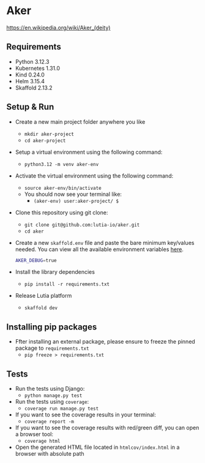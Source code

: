 # Aker

<https://en.wikipedia.org/wiki/Aker_(deity)>

## Requirements

- Python 3.12.3
- Kubernetes 1.31.0
- Kind 0.24.0
- Helm 3.15.4
- Skaffold 2.13.2

## Setup & Run

- Create a new main project folder anywhere you like
  - `mkdir aker-project`
  - `cd aker-project`
- Setup a virtual environment using the following command:
  - `python3.12 -m venv aker-env`
- Activate the virtual environment using the following command:
  - `source aker-env/bin/activate`
  - You should now see your terminal like:
    - `(aker-env) user:aker-project/ $`
- Clone this repository using git clone:
  - `git clone git@github.com:lutia-io/aker.git`
  - `cd aker`
- Create a new `skaffold.env` file and paste the bare minimum key/values needed. You can view all the available environment variables [here](docs/environment.md).

    ```bash
    AKER_DEBUG=true
    ```

- Install the library dependencies
  - `pip install -r requirements.txt`
- Release Lutia platform
  - `skaffold dev`

## Installing pip packages

- Ffter installing an external package, please ensure to freeze the pinned package to `requirements.txt`
  - `pip freeze > requirements.txt`

## Tests

- Run the tests using Django:
  - `python manage.py test`
- Run the tests using `coverage`:
  - `coverage run manage.py test`
- If you want to see the coverage results in your terminal:
  - `coverage report -m`
- If you want to see the coverage results with red/green diff, you can open a browser tool:
  - `coverage html`
- Open the generated HTML file located in `htmlcov/index.html` in a browser with absolute path
